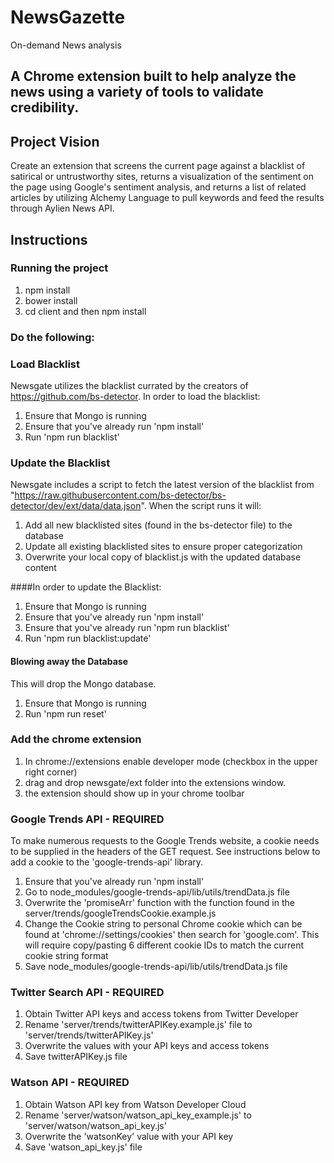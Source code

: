 # NewsGazette
On-demand News analysis

## A Chrome extension built to help analyze the news using a variety of tools to validate credibility.

## Project Vision
Create an extension that screens the current page against a blacklist of satirical or untrustworthy sites, returns a visualization of the sentiment on the page using Google's sentiment analysis, and returns a list of related articles by utilizing Alchemy Language to pull keywords and feed the results through Aylien News API.

## Instructions
### Running the project
1) npm install
2) bower install
3) cd client and then npm install

### Do the following:

### Load Blacklist

Newsgate utilizes the blacklist currated by the creators of https://github.com/bs-detector.  In order to load the blacklist:

1) Ensure that Mongo is running<br>
2) Ensure that you've already run 'npm install'<br>
3) Run 'npm run blacklist'

### Update the Blacklist

Newsgate includes a script to fetch the latest version of the blacklist from "https://raw.githubusercontent.com/bs-detector/bs-detector/dev/ext/data/data.json".  When the script runs it will:

1) Add all new blacklisted sites (found in the bs-detector file) to the database<br>
2) Update all existing blacklisted sites to ensure proper categorization<br>
3) Overwrite your local copy of blacklist.js with the updated database content<br>

####In order to update the Blacklist:

1) Ensure that Mongo is running<br>
2) Ensure that you've already run 'npm install'<br>
3) Ensure that you've already run 'npm run blacklist'<br>
4) Run 'npm run blacklist:update'

#### Blowing away the Database

This will drop the Mongo database.

1) Ensure that Mongo is running<br>
2) Run 'npm run reset'

### Add the chrome extension
1) In chrome://extensions enable developer mode (checkbox in the upper right corner)
2) drag and drop newsgate/ext folder into the extensions window.
3) the extension should show up in your chrome toolbar

### Google Trends API - REQUIRED

To make numerous requests to the Google Trends website, a cookie needs to be supplied in the headers of the GET request. See instructions below to add a cookie to the 'google-trends-api' library.

1) Ensure that you've already run 'npm install'<br>
2) Go to node_modules/google-trends-api/lib/utils/trendData.js file<br>
3) Overwrite the 'promiseArr' function with the function found in the server/trends/googleTrendsCookie.example.js<br>
4) Change the Cookie string to personal Chrome cookie which can be found at 'chrome://settings/cookies' then search for 'google.com'. This will require copy/pasting 6 different cookie IDs to match the current cookie string format<br>
5) Save node_modules/google-trends-api/lib/utils/trendData.js file

### Twitter Search API - REQUIRED

1) Obtain Twitter API keys and access tokens from Twitter Developer<br>
2) Rename 'server/trends/twitterAPIKey.example.js' file to 'server/trends/twitterAPIKey.js'<br>
3) Overwrite the values with your API keys and access tokens<br>
4) Save twitterAPIKey.js file

### Watson API - REQUIRED

1) Obtain Watson API key from Watson Developer Cloud<br>
2) Rename 'server/watson/watson_api_key_example.js' to 'server/watson/watson_api_key.js'<br>
3) Overwrite the 'watsonKey' value with your API key<br>
4) Save 'watson_api_key.js' file

